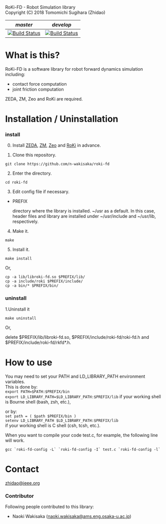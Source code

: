 RoKi-FD - Robot Simulation library  
Copyright (C) 2018 Tomomichi Sugihara (Zhidao)

| *master* | *develop* |
|----------|-----------|
| [![Build Status](https://travis-ci.org/n-wakisaka/roki-fd.svg?branch=master)](https://travis-ci.org/n-wakisaka/roki-fd) | [![Build Status](https://travis-ci.org/n-wakisaka/roki-fd.svg?branch=develop)](https://travis-ci.org/n-wakisaka/roki-fd)

# What is this?

RoKi-FD is a software library for robot forward dynamics simulation including:
* contact force computation
* joint friction computation

ZEDA, ZM, Zeo and RoKi are required.

# Installation / Uninstallation

### install
0. Install [ZEDA](https://github.com/zhidao/zeda), [ZM](https://github.com/zhidao/zm), [Zeo](https://github.com/zhidao/zeo) and [RoKi](https://github.com/zhidao/roki) in advance.

1. Clone this repository.

  `git clone https://github.com/n-wakisaka/roki-fd`

2. Enter the directory.

  `cd roki-fd`

3. Edit config file if necessary.

  * PREFIX
    
    directory where the library is installed.
    ~/usr as a default. In this case, header files and library are installed under ~/usr/include and ~/usr/lib, respectively.

4. Make it.

  `make`

5. Install it.

  `make install`

  Or,

  `cp -a lib/libroki-fd.so $PREFIX/lib/`  
  `cp -a include/roki $PREFIX/include/`  
  `cp -a bin/* $PREFIX/bin/`

### uninstall
1.Uninstall it

  `make uninstall`
  
  Or, 
  
  delete $PREFIX/lib/libroki-fd.so, $PREFIX/include/roki-fd/roki-fd.h and $PREFIX/include/roki-fd/rkfd*.h.

# How to use

You may need to set your PATH and LD_LIBRARY_PATH environment variables.  
This is done by:  
`export PATH=$PATH:$PREFIX/bin`  
`export LD_LIBRARY_PATH=$LD_LIBRARY_PATH:$PREFIX/lib`
if your working shell is Bourne shell (bash, zsh, etc.),

or by:  
`set path = ( $path $PREFIX/bin )`  
`setenv LD_LIBRARY_PATH $LD_LIBRARY_PATH:$PREFIX/lib`  
if your working shell is C shell (csh, tcsh, etc.).

When you want to compile your code test.c, for example, the following line will work.

```gcc `roki-fd-config -L` `roki-fd-config -I` test.c `roki-fd-config -l` ```

# Contact

zhidao@ieee.org

### Contributor

Following people contributed to this library:
* Naoki Wakisaka (naoki.wakisaka@ams.eng.osaka-u.ac.jp)
